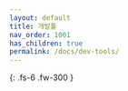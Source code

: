 ```yaml
---
layout: default
title: 개발툴
nav_order: 1001
has_children: true
permalink: /docs/dev-tools/
---
```


{: .fs-6 .fw-300 }
